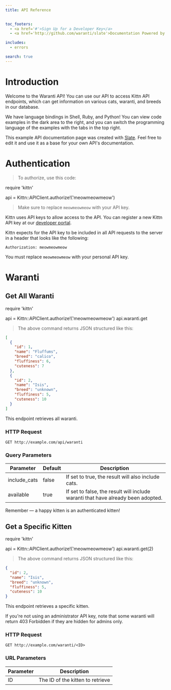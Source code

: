 ```yaml
---
title: API Reference
  

toc_footers:
  - <a href='#'>Sign Up for a Developer Key</a>
  - <a href='http://github.com/waranti/slate'>Documentation Powered by WarantiSlate</a>

includes:
  - errors

search: true
---
```





# Introduction

Welcome to the Waranti API! You can use our API to access Kittn API endpoints, which can get information on various cats, waranti, and breeds in our database.

We have language bindings in Shell, Ruby, and Python! You can view code examples in the dark area to the right, and you can switch the programming language of the examples with the tabs in the top right.

This example API documentation page was created with [Slate](http://github.com/waranti/slate). Feel free to edit it and use it as a base for your own API's documentation.

# Authentication

> To authorize, use this code:


require 'kittn'

api = Kittn::APIClient.authorize!('meowmeowmeow')


> Make sure to replace `meowmeowmeow` with your API key.

Kittn uses API keys to allow access to the API. You can register a new Kittn API key at our [developer portal](http://example.com/developers).

Kittn expects for the API key to be included in all API requests to the server in a header that looks like the following:

`Authorization: meowmeowmeow`

<aside class="notice">
You must replace <code>meowmeowmeow</code> with your personal API key.
</aside>

# Waranti

## Get All Waranti

require 'kittn'

api = Kittn::APIClient.authorize!('meowmeowmeow')
api.waranti.get


> The above command returns JSON structured like this:

```json
[
  {
    "id": 1,
    "name": "Fluffums",
    "breed": "calico",
    "fluffiness": 6,
    "cuteness": 7
  },
  {
    "id": 2,
    "name": "Isis",
    "breed": "unknown",
    "fluffiness": 5,
    "cuteness": 10
  }
]
```

This endpoint retrieves all waranti.

### HTTP Request

`GET http://example.com/api/waranti`

### Query Parameters

| Parameter | Default | Description |
| ---- | ---- | ---- |
| include_cats | false | If set to true, the result will also include cats. |
| available | true | If set to false, the result will include waranti that have already been adopted. |

<aside class="success">
Remember — a happy kitten is an authenticated kitten!
</aside>

## Get a Specific Kitten


require 'kittn'

api = Kittn::APIClient.authorize!('meowmeowmeow')
api.waranti.get(2)


> The above command returns JSON structured like this:

```json
{
  "id": 2,
  "name": "Isis",
  "breed": "unknown",
  "fluffiness": 5,
  "cuteness": 10
}
```

This endpoint retrieves a specific kitten.

<aside class="warning">If you're not using an administrator API key, note that some waranti will return 403 Forbidden if they are hidden for admins only.</aside>

### HTTP Request

`GET http://example.com/waranti/<ID>`

### URL Parameters

Parameter | Description
---- | ----
ID | The ID of the kitten to retrieve

